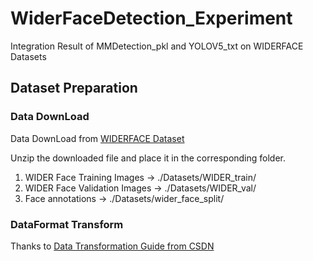 # WiderFaceDetection_Experiment
Integration Result of MMDetection_pkl and YOLOV5_txt on WIDERFACE Datasets

## Dataset Preparation

### Data DownLoad
Data DownLoad from [WIDERFACE Dataset](http://shuoyang1213.me/WIDERFACE/index.html)

Unzip the downloaded file and place it in the corresponding folder.

1. WIDER Face Training Images    ->   ./Datasets/WIDER_train/
2. WIDER Face Validation Images  ->   ./Datasets/WIDER_val/
3. Face annotations              ->   ./Datasets/wider_face_split/


### DataFormat Transform
Thanks to [Data Transformation Guide from CSDN](https://blog.csdn.net/mary_0830/article/details/116589279)
